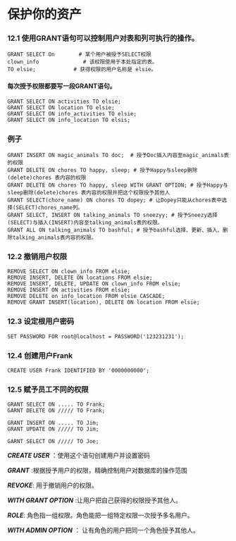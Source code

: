# 保护你的资产

### 12.1 使用GRANT语句可以控制用户对表和列可执行的操作。

```
GRANT SELECT On 　　　　# 某个用户被授予SELECT权限
clown_info              # 该权限使用于本处指定的表。
TO elsie;            # 获得权限的用户名称是 elsie。
```
#### 每次授予权限都要写一段GRANT语句。
```
GRANT SELECT ON activities TO elsie;
GRANT SELECT ON location TO elsie;
GRANT SELECT ON info_activities TO elsie;
GRANT SELECT ON info_location TO elsis;
```
### 例子
```
GRANT INSERT ON magic_animals TO doc;  # 授予Doc插入内容至magic_animals表的权限
GRANT DELETE ON chores TO happy, sleep; # 授予Happy与sleep删除(delete)chores 表内容的权限
GRANT DELETE ON chores TO happy, sleep WITH GRANT OPTION; # 授予Happy与sleep删除(delete)chores 表内容的权限并把这个权限授予其他人
GRANT SELECT(chore_name) ON chores TO dopey; # 让Dopey只能从chores表中选择(SELECT)chores_name列。
GRANT SELECT, INSERT ON talking_animals TO sneezyy; # 授予Sneezy选择(SELECT)与插入(INSERT)内容至talking_animals表的权限。
GRANT ALL ON talking_animals TO bashful; # 授予bashful选择、更新、插入、删除talking_animals表内容的权限。
```
### 12.2 撤销用户权限
```
REMOVE SELECT ON clown_info FROM elsie;
REMOVE INSERT, DELETE ON locations FROM elsie;
REMOVE INSERT, DELETE, UPDATE ON clown_info FROM elsie;
REMOVE INSERT ON activities FROM elsie;
REMOVE DELETE on info_location FROM elsie CASCADE;
REMOVE GRANT INSERT(location), DELETE ON location FROM elsie;
```

### 12.3 设定根用户密码
```
SET PASSWORD FOR root@localhost = PASSWORD('123231231');
```
### 12.4 创建用户Frank
```
CREATE USER Frank IDENTIFIED BY '0000000000';
```
### 12.5 赋予员工不同的权限
```
GRANT SELECT ON ..... TO Frank;
GARNT DELETE ON ///// TO Frank;

GRANT INSERT ON ..... TO Jim;
GRANT UPDATE ON ///// TO Jim;

GARNT SELECT ON ///// TO Joe;
```

***CREATE USER*** ：使用这个语句创建用户并设置密码

***GRANT*** :根据授予用户的权限，精确控制用户对数据库的操作范围

***REVOKE***: 用于撤销用户的权限。

***WITH GRANT OPTION*** :让用户把自己获得的权限授予其他人。

***ROLE***:
角色指一组权限。角色能把一组特定权限一次授予多名用户。

***WITH ADMIN OPTION*** ：
让有角色的用户把同一个角色授予其他人。